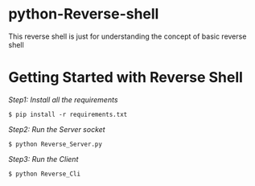 # python-Reverse-shell
This reverse shell is just for understanding the concept of basic reverse shell
# Getting Started with Reverse Shell

*Step1: Install all the requirements*
  
	$ pip install -r requirements.txt

*Step2: Run the Server socket* 
 	
	$ python Reverse_Server.py

*Step3: Run the Client*
  
	$ python Reverse_Cli
